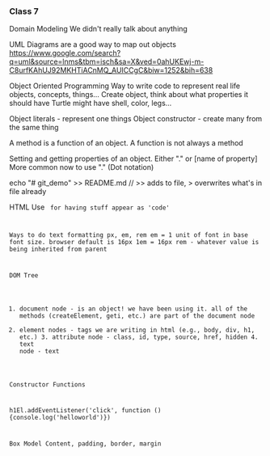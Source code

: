### Class 7

Domain Modeling
  We didn't really talk about anything

UML Diagrams are a good way to map out objects
https://www.google.com/search?q=uml&source=lnms&tbm=isch&sa=X&ved=0ahUKEwj-m-C8urfKAhUJ92MKHTiACnMQ_AUICCgC&biw=1252&bih=638


Object Oriented Programming
  Way to write code to represent real life objects, concepts, things...
  Create object, think about what properties it should have
  Turtle might have shell, color, legs...

  Object literals - represent one things
  Object constructor - create many from the same thing

A method is a function of an object. A function is not always a method

Setting and getting properties of an object. Either "." or [name of property]
  More common now to use "." (Dot notation)

echo "# git_demo" >> README.md      // >> adds to file, > overwrites what's in file already

HTML
  Use <code> for having stuff appear as 'code'

Ways to do text formatting
  px, em, rem
  em = 1 unit of font in base font size. browser default is 16px
  1em = 16px
  rem - whatever value is being inherited from parent


DOM Tree
  1. document node - is an object! we have been using it. all of the methods (createElement, geti, etc.) are part of the document node
  2. element nodes - tags we are writing in html (e.g., body, div, h1, etc.)
    3. attribute node - class, id, type, source, href, hidden
    4. text node - text




Constructor Functions



h1El.addEventListener('click', function () {console.log('helloworld')})



Box Model
  Content, padding, border, margin
